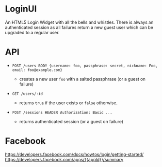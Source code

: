 LoginUI
===

An HTML5 Login Widget with all the bells and whistles. There is always an authenticated session as all failures return a new guest user which can be upgraded to a regular user.

API
===

  * `POST /users BODY {username: foo, passphrase: secret, nickname: Foo, email: foo@example.com}` 
    * creates a new user `foo` with a salted passphrase (or a guest on failure)

  * `GET /users/:id`
    * returns `true` if the user exists or `false` otherwise. 

  * `POST /sessions HEADER Authorization: Basic ...`
    * returns authenticated session (or a guest on failure)

Facebook
===

https://developers.facebook.com/docs/howtos/login/getting-started/
https://developers.facebook.com/apps/{{appId}}/summary
